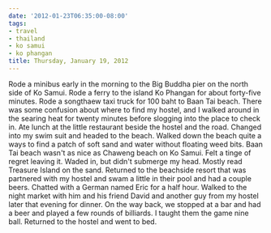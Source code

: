 ```yaml
---
date: '2012-01-23T06:35:00-08:00'
tags:
- travel
- thailand
- ko samui
- ko phangan
title: Thursday, January 19, 2012
---
```


Rode a minibus early in the morning to the Big Buddha pier on the north side of Ko Samui. Rode a ferry to the island Ko Phangan for about forty-five minutes. Rode a songthaew taxi truck for 100 baht to Baan Tai beach. There was some confusion about where to find my hostel, and I walked around in the searing heat for twenty minutes before slogging into the place to check in. Ate lunch at the little restaurant beside the hostel and the road. Changed into my swim suit and headed to the beach. Walked down the beach quite a ways to find a patch of soft sand and water without floating weed bits. Baan Tai beach wasn't as nice as Chaweng beach on Ko Samui. Felt a tinge of regret leaving it. Waded in, but didn't submerge my head. Mostly read Treasure Island on the sand. Returned to the beachside resort that was partnered with my hostel and swam a little in their pool and had a couple beers. Chatted with a German named Eric for a half hour. Walked to the night market with him and his friend David and another guy from my hostel later that evening for dinner. On the way back, we stopped at a bar and had a beer and played a few rounds of billiards. I taught them the game nine ball. Returned to the hostel and went to bed.
